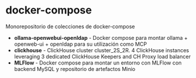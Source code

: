 # docker-compose
Monorepositorio de colecciones de docker-compose

* **ollama-openwebui-openldap** - Docker compose para montar  ollama + openweb-ui + openldap para su utilización como MCP 
* **clickhouse** - ClickHouse cluster cluster_2S_2R. 4 ClickHouse instances leveraging 3 dedicated ClickHouse Keepers and CH Proxy load balancer
* **MLFlow** - Docker compose para montar un entorno con MLFlow con backend MySQL y repositorio de artefactos Minio
